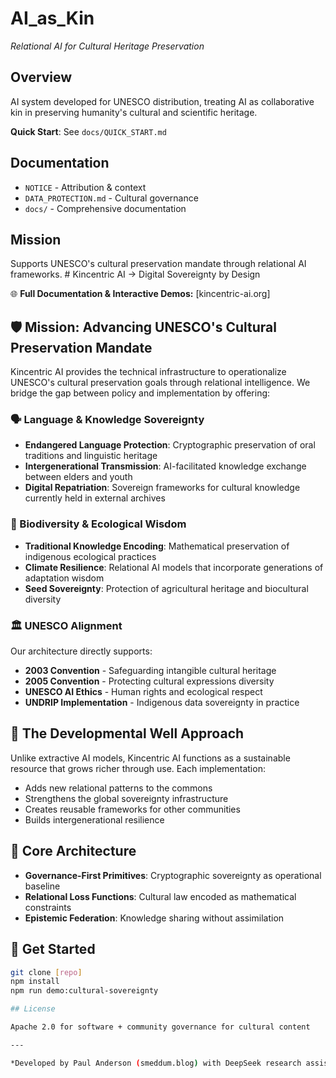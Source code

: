 # AI_as_Kin

*Relational AI for Cultural Heritage Preservation*

## Overview

AI system developed for UNESCO distribution, treating AI as collaborative kin in preserving humanity's cultural and scientific heritage.

**Quick Start**: See `docs/QUICK_START.md`

## Documentation

- `NOTICE` - Attribution & context
- `DATA_PROTECTION.md` - Cultural governance
- `docs/` - Comprehensive documentation

## Mission

Supports UNESCO's cultural preservation mandate through relational AI frameworks. # Kincentric AI → Digital Sovereignty by Design

🌐 **Full Documentation & Interactive Demos:** [kincentric-ai.org]

## 🛡️ Mission: Advancing UNESCO's Cultural Preservation Mandate

Kincentric AI provides the technical infrastructure to operationalize UNESCO's cultural preservation 
goals through relational intelligence. We bridge the gap between policy and implementation by offering:

### 🗣️ Language & Knowledge Sovereignty
- **Endangered Language Protection**: Cryptographic preservation of oral traditions and linguistic heritage
- **Intergenerational Transmission**: AI-facilitated knowledge exchange between elders and youth
- **Digital Repatriation**: Sovereign frameworks for cultural knowledge currently held in external archives

### 🌿 Biodiversity & Ecological Wisdom
- **Traditional Knowledge Encoding**: Mathematical preservation of indigenous ecological practices
- **Climate Resilience**: Relational AI models that incorporate generations of adaptation wisdom
- **Seed Sovereignty**: Protection of agricultural heritage and biocultural diversity

### 🏛️ UNESCO Alignment
Our architecture directly supports:
- **2003 Convention** - Safeguarding intangible cultural heritage
- **2005 Convention** - Protecting cultural expressions diversity  
- **UNESCO AI Ethics** - Human rights and ecological respect
- **UNDRIP Implementation** - Indigenous data sovereignty in practice

## 🎯 The Developmental Well Approach
Unlike extractive AI models, Kincentric AI functions as a sustainable resource that grows richer through use. Each implementation:
- Adds new relational patterns to the commons
- Strengthens the global sovereignty infrastructure
- Creates reusable frameworks for other communities
- Builds intergenerational resilience

## 🚀 Core Architecture
- **Governance-First Primitives**: Cryptographic sovereignty as operational baseline
- **Relational Loss Functions**: Cultural law encoded as mathematical constraints
- **Epistemic Federation**: Knowledge sharing without assimilation

## 💫 Get Started
```bash
git clone [repo]
npm install
npm run demo:cultural-sovereignty

## License

Apache 2.0 for software + community governance for cultural content

---

*Developed by Paul Anderson (smeddum.blog) with DeepSeek research assistance*
